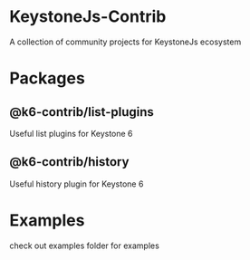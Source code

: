 # KeystoneJs-Contrib

A collection of community projects for KeystoneJs ecosystem

# Packages

## @k6-contrib/list-plugins

Useful list plugins for Keystone 6

## @k6-contrib/history

Useful history plugin for Keystone 6

# Examples

check out examples folder for examples
